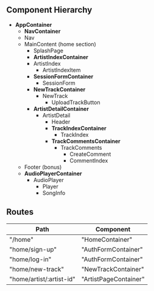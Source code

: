 ## Component Hierarchy

- **AppContainer**
  - **NavContainer**
  - Nav
  - MainContent (home section)
    - SplashPage
    - **ArtistIndexContainer**
    - ArtistIndex
      - ArtistIndexItem
    - **SessionFormContainer**
      - SessionForm
    - **NewTrackContainer**
      - NewTrack
        - UploadTrackButton
    - **ArtistDetailContainer**
      - ArtistDetail
        - Header
        - **TrackIndexContainer**
          - TrackIndex
        - **TrackCommentsContainer**
          - TrackComments
            - CreateComment
            - CommentIndex
  - Footer (bonus)
  - **AudioPlayerContainer**
    - AudioPlayer
      - Player
      - SongInfo


## Routes

|Path   | Component   |
|-------|-------------|
| "/home" | "HomeContainer" |
| "home/sign-up" | "AuthFormContainer" |
| "home/log-in" | "AuthFormContainer" |
| "home/new-track" | "NewTrackContainer" |
| "home/artist/:artist-id" | "ArtistPageContainer" |
